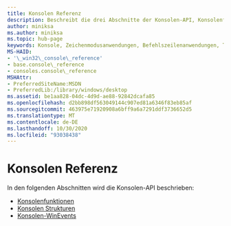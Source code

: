 ```yaml
---
title: Konsolen Referenz
description: Beschreibt die drei Abschnitte der Konsolen-API, Konsolenfunktionen, Strukturen und WinEvents.
author: miniksa
ms.author: miniksa
ms.topic: hub-page
keywords: Konsole, Zeichenmodusanwendungen, Befehlszeilenanwendungen, Terminalanwendungen, Konsolen-API
MS-HAID:
- '\_win32\_console\_reference'
- base.console\_reference
- consoles.console\_reference
MSHAttr:
- PreferredSiteName:MSDN
- PreferredLib:/library/windows/desktop
ms.assetid: be1aa828-04dc-4d9d-ae88-92842dcafa85
ms.openlocfilehash: d2bb898df563049144c907ed81a6346f83eb85af
ms.sourcegitcommit: 463975e71920908a6bff9a6a7291ddf3736652d5
ms.translationtype: MT
ms.contentlocale: de-DE
ms.lasthandoff: 10/30/2020
ms.locfileid: "93038438"
---
```

# <a name="console-reference"></a>Konsolen Referenz

In den folgenden Abschnitten wird die Konsolen-API beschrieben:

- [Konsolenfunktionen](console-functions.md)
- [Konsolen Strukturen](console-structures.md)
- [Konsolen-WinEvents](console-winevents.md)
